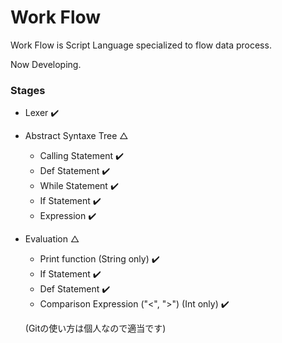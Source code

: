 # Work Flow



Work Flow is Script Language specialized to flow data process.

Now Developing.



### Stages

- Lexer :heavy_check_mark:
- Abstract  Syntaxe Tree △
  - Calling Statement :heavy_check_mark:
  - Def Statement :heavy_check_mark:
  - While Statement :heavy_check_mark:
  - If Statement :heavy_check_mark:
  - Expression :heavy_check_mark:
- Evaluation △
  - Print function (String only) :heavy_check_mark:
  - If Statement :heavy_check_mark:
  - Def Statement :heavy_check_mark:
  - Comparison Expression ("<", ">") (Int only) :heavy_check_mark:
  
  
  (Gitの使い方は個人なので適当です)
